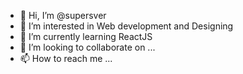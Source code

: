 - 👋 Hi, I’m @supersver
- 👀 I’m interested in Web development and Designing
- 🌱 I’m currently learning ReactJS
- 💞️ I’m looking to collaborate on ...
- 📫 How to reach me ...

<!---
supersver/supersver is a ✨ special ✨ repository because its `README.md` (this file) appears on your GitHub profile.
You can click the Preview link to take a look at your changes.
--->
